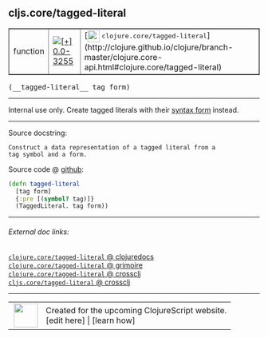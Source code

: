 ## cljs.core/tagged-literal



 <table border="1">
<tr>
<td>function</td>
<td><a href="https://github.com/cljsinfo/cljs-api-docs/tree/0.0-3255"><img valign="middle" alt="[+] 0.0-3255" title="Added in 0.0-3255" src="https://img.shields.io/badge/+-0.0--3255-lightgrey.svg"></a> </td>
<td>
[<img height="24px" valign="middle" src="http://i.imgur.com/1GjPKvB.png"> <samp>clojure.core/tagged-literal</samp>](http://clojure.github.io/clojure/branch-master/clojure.core-api.html#clojure.core/tagged-literal)
</td>
</tr>
</table>


 <samp>
(__tagged-literal__ tag form)<br>
</samp>

---

Internal use only.  Create tagged literals with their [syntax form][doc:syntax/tagged-literal] instead.

[doc:syntax/tagged-literal]:../syntax/tagged-literal.md

---




Source docstring:

```
Construct a data representation of a tagged literal from a
tag symbol and a form.
```


Source code @ [github](https://github.com/clojure/clojurescript/blob/r1.7.122/src/main/cljs/cljs/core.cljs#L9990-L9995):

```clj
(defn tagged-literal
  [tag form]
  {:pre [(symbol? tag)]}
  (TaggedLiteral. tag form))
```

<!--
Repo - tag - source tree - lines:

 <pre>
clojurescript @ r1.7.122
└── src
    └── main
        └── cljs
            └── cljs
                └── <ins>[core.cljs:9990-9995](https://github.com/clojure/clojurescript/blob/r1.7.122/src/main/cljs/cljs/core.cljs#L9990-L9995)</ins>
</pre>

-->

---



###### External doc links:

[`clojure.core/tagged-literal` @ clojuredocs](http://clojuredocs.org/clojure.core/tagged-literal)<br>
[`clojure.core/tagged-literal` @ grimoire](http://conj.io/store/v1/org.clojure/clojure/1.7.0-beta3/clj/clojure.core/tagged-literal/)<br>
[`clojure.core/tagged-literal` @ crossclj](http://crossclj.info/fun/clojure.core/tagged-literal.html)<br>
[`cljs.core/tagged-literal` @ crossclj](http://crossclj.info/fun/cljs.core.cljs/tagged-literal.html)<br>

---

 <table>
<tr><td>
<img valign="middle" align="right" width="48px" src="http://i.imgur.com/Hi20huC.png">
</td><td>
Created for the upcoming ClojureScript website.<br>
[edit here] | [learn how]
</td></tr></table>

[edit here]:https://github.com/cljsinfo/cljs-api-docs/blob/master/cljsdoc/cljs.core/tagged-literal.cljsdoc
[learn how]:https://github.com/cljsinfo/cljs-api-docs/wiki/cljsdoc-files

<!--

This information was too distracting to show to readers, but I'll leave it
commented here since it is helpful to:

- pretty-print the data used to generate this document
- and show how to retrieve that data



The API data for this symbol:

```clj
{:description "Internal use only.  Create tagged literals with their [syntax form][doc:syntax/tagged-literal] instead.",
 :ns "cljs.core",
 :name "tagged-literal",
 :signature ["[tag form]"],
 :history [["+" "0.0-3255"]],
 :type "function",
 :full-name-encode "cljs.core/tagged-literal",
 :source {:code "(defn tagged-literal\n  [tag form]\n  {:pre [(symbol? tag)]}\n  (TaggedLiteral. tag form))",
          :title "Source code",
          :repo "clojurescript",
          :tag "r1.7.122",
          :filename "src/main/cljs/cljs/core.cljs",
          :lines [9990 9995]},
 :full-name "cljs.core/tagged-literal",
 :clj-symbol "clojure.core/tagged-literal",
 :docstring "Construct a data representation of a tagged literal from a\ntag symbol and a form."}

```

Retrieve the API data for this symbol:

```clj
;; from Clojure REPL
(require '[clojure.edn :as edn])
(-> (slurp "https://raw.githubusercontent.com/cljsinfo/cljs-api-docs/catalog/cljs-api.edn")
    (edn/read-string)
    (get-in [:symbols "cljs.core/tagged-literal"]))
```

-->

